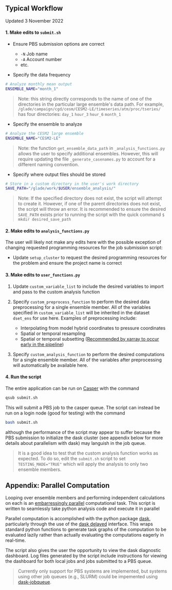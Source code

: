 ## Typical Workflow

Updated 3 November 2022

#### 1. Make edits to `submit.sh`

* Ensure PBS submission options are correct
    * `-N` Job name
    * `-A` Account number
    * etc.

* Specify the data frequency

```bash
# Analyze monthly mean output
ENSEMBLE_NAME="month_1"
```

> Note: this string directly corresponds to the name of one of the directories in the particular large ensemble's data path. For example, `/glade/campaign/cgd/cesm/CESM2-LE/timeseries/atm/proc/tseries/` has four directories: `day_1`  `hour_3`  `hour_6`  `month_1`

* Specify the ensemble to analyze

```bash
# Analyze the CESM2 large ensemble
ENSEMBLE_NAME="CESM2-LE"
```

> Note: the function `get_ensemble_data_path` in `_analysis_functions.py` allows the user to specify additional ensembles. However, this will require updating the file `_generate_casenames.py` to account for a different naming convention.

* Specify where output files should be stored

```bash
# Store in a custom directory in the user's work directory
SAVE_PATH="/glade/work/$USER/ensemble_analysis/"
```

> Note: If the specified directory does not exist, the script will attempt to create it. However, if one of the parent directories does not exist, the script will throw an error. It is recommended to ensure the desired `SAVE_PATH` exists prior to running the script with the quick command `$ mkdir desired_save_path`

#### 2. Make edits to `analysis_functions.py`

The user will likely not make any edits here with the possible exception of changing requested programming resources for the job submission script:

* Update `setup_cluster` to request the desired programming resources for the problem and ensure the project name is correct

#### 3. Make edits to `user_functions.py`

1. Update `custom_variable_list` to include the desired variables to import and pass to the custom analysis function

2. Specify `custom_preprocess_function` to perform the desired data preprocessing for a single ensemble member. All of the variables specified in `custom_variable_list` will be inherited in the dataset `dset_ens` for use here. Examples of preprocessing include:
    * Interpolating from model hybrid coordinates to pressure coordinates
    * Spatial or temporal resampling
    * Spatial or temporal subsetting ([Recommended by xarray to occur early in the pipeline](https://docs.xarray.dev/en/stable/user-guide/dask.html#optimization-tips))


3. Specify `custom_analysis_function` to perform the desired computations for a single ensemble member. All of the variables after preprocessing will automatically be available here.

#### 4. Run the script

The entire application can be run on [Casper](https://arc.ucar.edu/knowledge_base/70549550) with the command

```bash
qsub submit.sh
```

This will submit a PBS job to the casper queue. The script can instead be run on a login node (good for testing) with the command

```bash
bash submit.sh
```

although the performance of the script may appear to suffer because the PBS submission to initialize the dask cluster (see appendix below for more details about parallelism with dask) may languish in the job queue.

> It is a good idea to test that the custom analysis function works as expected. To do so, edit the `submit.sh` script to set `TESTING_MADE="TRUE"` which will apply the analysis to only two ensemble members.

## Appendix: Parallel Computation

Looping over ensemble members and performing independent calculations on each is an [embarressingly parallel](https://en.wikipedia.org/wiki/Embarrassingly_parallel) computational task. This script is written to seamlessly take python analysis code and execute it in parallel

Parallel computation is accomplished with the python package [dask](https://docs.dask.org/en/stable/), particularly through the use of the [dask delayed](https://docs.dask.org/en/stable/delayed.html) interface. This wraps standard python functions to generate task graphs of the computation to be evaluated lazily rather than actually evaluating the computations eagerly in real-time.

The script also gives the user the opportunity to view the dask diagnostic dashboard. Log files generated by the script include instructions for viewing the dashboard for both local jobs and jobs submitted to a PBS queue.

> Currently only support for PBS systems are implemented, but systems using other job queues (e.g., SLURM) could be impemented using [dask-jobqueue](https://jobqueue.dask.org/en/latest/).
